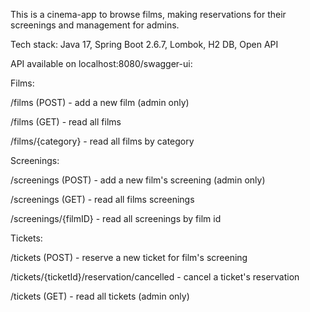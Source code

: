 This is a cinema-app to browse films, making reservations for their screenings and management for admins.


Tech stack: Java 17, Spring Boot 2.6.7, Lombok, H2 DB, Open API

API available on localhost:8080/swagger-ui:

Films:

/films (POST) - add a new film (admin only)

/films (GET) - read all films

/films/{category} - read all films by category

Screenings:

/screenings (POST) - add a new film's screening (admin only)

/screenings (GET) - read all films screenings

/screenings/{filmID} - read all screenings by film id

Tickets:

/tickets (POST) - reserve a new ticket for film's screening

/tickets/{ticketId}/reservation/cancelled - cancel a ticket's reservation

/tickets (GET) - read all tickets (admin only)




